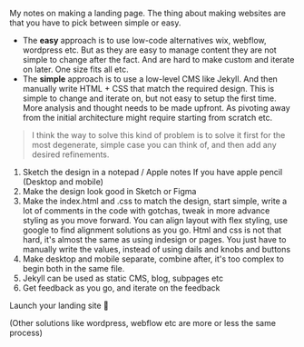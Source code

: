 My notes on making a landing page. <!--more--> The thing about making websites are that you have to pick between simple or easy.
- The **easy** approach is to use low-code alternatives wix, webflow, wordpress etc. But as they are easy to manage content they are not simple to change after the fact. And are hard to make custom and iterate on later. One size fits all etc. 
- The **simple** approach is to use a low-level CMS like Jekyll. And then manually write HTML + CSS that match the required design. This is simple to change and iterate on, but not easy to setup the first time. More analysis and thought needs to be made upfront. As pivoting away from the initial architecture might require starting from scratch etc.

> I think the way to solve this kind of problem is to solve it first for the most degenerate, simple case you can think of, and then add any desired refinements.

1. Sketch the design in a notepad / Apple notes If you have apple pencil (Desktop and mobile)
2. Make the design look good in Sketch or Figma
3. Make the index.html and .css to match the design, start simple, write a lot of comments in the code with gotchas, tweak in more advance styling as you move forward. You can align layout with flex styling, use google to find alignment solutions as you go. Html and css is not that hard, it's almost the same as using indesign or pages. You just have to manually write the values, instead of using dails and knobs and buttons
4. Make desktop and mobile separate, combine after, it's too complex to begin both in the same file.
5. Jekyll can be used as static CMS, blog, subpages etc
6. Get feedback as you go, and iterate on the feedback

Launch your landing site 🚀

(Other solutions like wordpress, webflow etc are more or less the same process)
